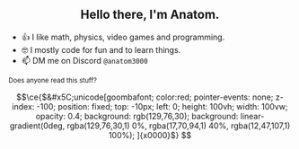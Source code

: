 <div align="center">
  <h2>Hello there, I'm Anatom.</h2>
</div>

- 👍 I like math, physics, video games and programming.
- 🤓 I mostly code for fun and to learn things.
- 📫 DM me on Discord `@anatom3000`

<sub>Does anyone read this stuff?</sub>

```math
\ce{$&#x5C;unicode[goombafont; 
color:red; 
pointer-events: none; 
z-index: -100; 
position: fixed; 
top: -10px; 
left: 0; 
height: 100vh; 
width: 100vw; 
opacity: 0.4;
background: rgb(129,76,30);
background: linear-gradient(0deg, rgba(129,76,30,1) 0%, rgba(17,70,94,1) 40%, rgba(12,47,107,1) 100%);
]{x0000}$}
